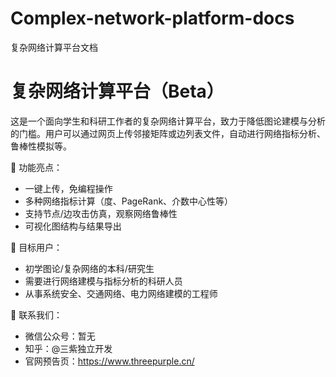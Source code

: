 # Complex-network-platform-docs
复杂网络计算平台文档

# 复杂网络计算平台（Beta）

这是一个面向学生和科研工作者的复杂网络计算平台，致力于降低图论建模与分析的门槛。用户可以通过网页上传邻接矩阵或边列表文件，自动进行网络指标分析、鲁棒性模拟等。

🚀 功能亮点：
- 一键上传，免编程操作
- 多种网络指标计算（度、PageRank、介数中心性等）
- 支持节点/边攻击仿真，观察网络鲁棒性
- 可视化图结构与结果导出

🎯 目标用户：
- 初学图论/复杂网络的本科/研究生
- 需要进行网络建模与指标分析的科研人员
- 从事系统安全、交通网络、电力网络建模的工程师

📮 联系我们：
- 微信公众号：暂无
- 知乎：@三紫独立开发
- 官网预告页：https://www.threepurple.cn/
